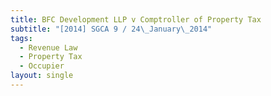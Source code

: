 ```yaml
---
title: BFC Development LLP v Comptroller of Property Tax
subtitle: "[2014] SGCA 9 / 24\_January\_2014"
tags:
  - Revenue Law
  - Property Tax
  - Occupier
layout: single
---
```


